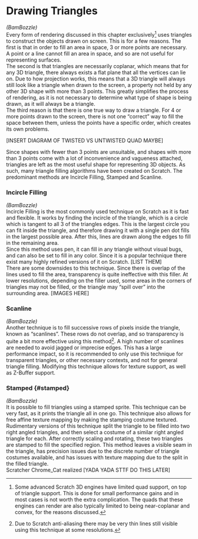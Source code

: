 # Drawing Triangles
*(BamBozzle)*  
Every form of rendering discussed in this chapter exclusively[^3] uses triangles to construct the objects drawn on screen. This is for a few reasons. The first is that in order to fill an area in space, 3 or more points are necessary. A point or a line cannot fill an area in space, and so are not useful for representing surfaces.   
The second is that triangles are necessarily coplanar, which means that for any 3D triangle, there always exists a flat plane that all the vertices can lie on. Due to how projection works, this means that a 3D triangle will always still look like a triangle when drawn to the screen, a property not held by any other 3D shape with more than 3 points. This greatly simplifies the process of rendering, as it is not necessary to determine what type of shape is being drawn, as it will always be a triangle.   
The third reason is that there is one true way to draw a triangle. For 4 or more points drawn to the screen, there is not one “correct” way to fill the space between them, unless the points have a specific order, which creates its own problems.

\[INSERT DIAGRAM OF TWISTED VS UNTWISTED QUAD MAYBE\]

Since shapes with fewer than 3 points are unsuitable, and shapes with more than 3 points come with a lot of inconvenience and vagueness attached, triangles are left as the most useful shape for representing 3D objects. As such, many triangle filling algorithms have been created on Scratch. The predominant methods are Incircle Filling, Stamped and Scanline.

### Incircle Filling

*(BamBozzle)*  
Incircle Filling is the most commonly used technique on Scratch as it is fast and flexible. It works by finding the incircle of the triangle, which is a circle which is tangent to all 3 of the triangles edges. This is the largest circle you can fit inside the triangle, and therefore drawing it with a single pen dot fills in the largest possible area. After this, lines are drawn along the edges to fill in the remaining area.   
Since this method uses pen, it can fill in any triangle without visual bugs, and can also be set to fill in any color. Since it is a popular technique there exist many highly refined versions of it on Scratch. \[LIST THEM\]  
There are some downsides to this technique. Since there is overlap of the lines used to fill the area, transparency is quite ineffective with this filler. At lower resolutions, depending on the filler used, some areas in the corners of triangles may not be filled, or the triangle may “spill over” into the surrounding area. \[IMAGES HERE\]

### Scanline

*(BamBozzle)*  
Another technique is to fill successive rows of pixels inside the triangle, known as “scanlines”. These rows do not overlap, and so transparency is quite a bit more effective using this method[^4]. A high number of scanlines are needed to avoid jagged or imprecise edges. This has a large performance impact, so it is recommended to only use this technique for transparent triangles, or other necessary contexts, and not for general triangle filling. Modifying this technique allows for texture support, as well as Z-Buffer support.

### 

### Stamped {#stamped}

*(BamBozzle)*  
It is possible to fill triangles using a stamped sprite. This technique can be very fast, as it prints the triangle all in one go. This technique also allows for free affine texture mapping by making the stamping costume textured.   
Rudimentary versions of this technique split the triangle to be filled into two right angled triangles, and then select a costume of a similar right angled triangle for each. After correctly scaling and rotating, these two triangles are stamped to fill the specified region. This method leaves a visible seam in the triangle, has precision issues due to the discrete number of triangle costumes available, and has issues with texture mapping due to the split in the filled triangle.   
Scratcher Chrome\_Cat realized \[YADA YADA STTF DO THIS LATER\]

[^3]:  Some advanced Scratch 3D engines have limited quad support, on top of triangle support. This is done for small performance gains and in most cases is not worth the extra complication. The quads that these engines can render are also typically limited to being near-coplanar and convex, for the reasons discussed. 

[^4]:  Due to Scratch anti-aliasing there may be very thin lines still visible using this technique at some resolutions. 